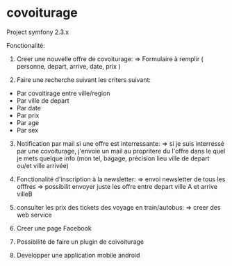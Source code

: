 covoiturage
===========

Project symfony 2.3.x


Fonctionalité:
1) Creer une nouvelle offre de covoiturage:
=> Formulaire à remplir ( personne, depart, arrive, date, prix )

2) Faire une recherche suivant les criters suivant:
- Par covoitirage entre ville/region
- Par ville de depart
- Par date
- Par prix
- Par age
- Par sex

3) Notification par mail si une offre est interressante:
=> si je suis interressé par une covoiturage, j'envoie un mail au propritere du l'offre
dans le quel je mets quelque info (mon tel, bagage, précision lieu ville de depart ou/et ville arrivée)

4) Fonctionalité d'inscription à la newsletter:
=> envoi newsletter de tous les offfres
=> possibilit envoyer juste les offre entre depart ville A et arrive villeB

5) consulter les prix des tickets  des voyage en train/autobus:
=> creer des web service

6) Creer une page Facebook

7) Possibilité de faire un plugin de coivoiturage

8) Developper une application mobile android

